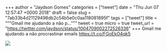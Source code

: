 
+++
author = "Jaydson Gomes"
categories = ["tweet"]
date = "Thu Jun 07 12:57:47 +0000 2018"
draft = false
slug = "7ab33b4d21129498db2c54b5e0c0aa118081895f"
tags = ["tweet"]
title = """Gmail me ajudando a não p..."""
tweet = true
micro = true
tweet_url = "https://twitter.com/jaydson/status/1004709002272526336"
+++
Gmail me ajudando a não procrastinar emails https://t.co/FGoEkO4qk5

![](/images/tweet-media/1004709002272526336-DfFxaCxWsAAY_qc.jpg)